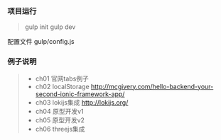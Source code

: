 ### 项目运行
> gulp init
> gulp dev

配置文件 gulp/config.js


### 例子说明
>* ch01  官网tabs例子
>* ch02  localStorage http://mcgivery.com/hello-backend-your-second-ionic-framework-app/
>* ch03  lokijs集成 http://lokijs.org/
>* ch04  原型开发v1
>* ch05  原型开发v2
>* ch06  threejs集成